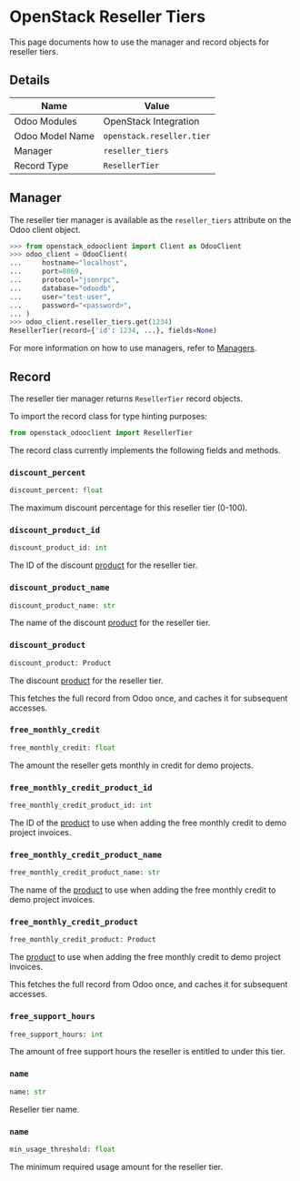 # OpenStack Reseller Tiers

This page documents how to use the manager and record objects
for reseller tiers.

## Details

| Name            | Value                     |
|-----------------|---------------------------|
| Odoo Modules    | OpenStack Integration     |
| Odoo Model Name | `openstack.reseller.tier` |
| Manager         | `reseller_tiers`          |
| Record Type     | `ResellerTier`            |

## Manager

The reseller tier manager is available as the `reseller_tiers`
attribute on the Odoo client object.

```python
>>> from openstack_odooclient import Client as OdooClient
>>> odoo_client = OdooClient(
...     hostname="localhost",
...     port=8069,
...     protocol="jsonrpc",
...     database="odoodb",
...     user="test-user",
...     password="<password>",
... )
>>> odoo_client.reseller_tiers.get(1234)
ResellerTier(record={'id': 1234, ...}, fields=None)
```

For more information on how to use managers, refer to [Managers](index.md).

## Record

The reseller tier manager returns `ResellerTier` record objects.

To import the record class for type hinting purposes:

```python
from openstack_odooclient import ResellerTier
```

The record class currently implements the following fields and methods.

### `discount_percent`

```python
discount_percent: float
```

The maximum discount percentage for this reseller tier (0-100).

### `discount_product_id`

```python
discount_product_id: int
```

The ID of the discount [product](product.md) for the reseller tier.

### `discount_product_name`

```python
discount_product_name: str
```

The name of the discount [product](product.md) for the reseller tier.

### `discount_product`

```python
discount_product: Product
```

The discount [product](product.md) for the reseller tier.

This fetches the full record from Odoo once,
and caches it for subsequent accesses.

### `free_monthly_credit`

```python
free_monthly_credit: float
```

The amount the reseller gets monthly in credit for demo projects.

### `free_monthly_credit_product_id`

```python
free_monthly_credit_product_id: int
```

The ID of the [product](product.md) to use when adding the free monthly credit
to demo project invoices.

### `free_monthly_credit_product_name`

```python
free_monthly_credit_product_name: str
```

The name of the [product](product.md) to use when adding the free monthly credit
to demo project invoices.

### `free_monthly_credit_product`

```python
free_monthly_credit_product: Product
```

The [product](product.md) to use when adding the free monthly credit
to demo project invoices.

This fetches the full record from Odoo once,
and caches it for subsequent accesses.

### `free_support_hours`

```python
free_support_hours: int
```

The amount of free support hours the reseller is entitled to
under this tier.

### `name`

```python
name: str
```

Reseller tier name.

### `name`

```python
min_usage_threshold: float
```

The minimum required usage amount for the reseller tier.
